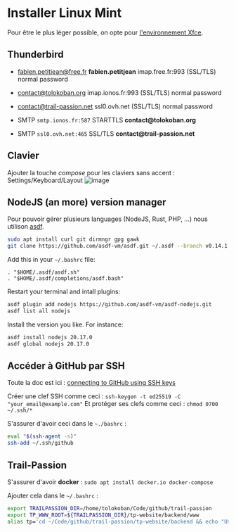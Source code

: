 # Installer Linux Mint

Pour être le plus léger possible, on opte pour [l'environnement Xfce](https://www.linuxmint.com/download.php).

## Thunderbird

* [fabien.petitjean@free.fr](mailto:fabien.petitjean@free.fr) __fabien.petitjean__ imap.free.fr:993 (SSL/TLS) normal password
* [contact@tolokoban.org](mailto:contact@tolokoban.org) imap.ionos.fr:993 (SSL/TLS) normal password
* [contact@trail-passion.net](mailto:contact@trail-passion.net) ssl0.ovh.net (SSL/TLS) normal password

* SMTP `smtp.ionos.fr:587` STARTTLS __contact@tolokoban.org__
* SMTP `ssl0.ovh.net:465` SSL/TLS __contact@trail-passion.net__

## Clavier

Ajouter la touche _compose_ pour les claviers sans accent : Settings/Keyboard/Layout
![image](https://github.com/user-attachments/assets/01809496-e31a-4aaa-b534-7791ff494295)

## NodeJS (an more) version manager

Pour pouvoir gérer plusieurs languages (NodeJS, Rust, PHP, ...) nous utilison [asdf](https://github.com/asdf-vm/asdf).

```bash
sudo apt install curl git dirmngr gpg gawk
git clone https://github.com/asdf-vm/asdf.git ~/.asdf --branch v0.14.1
```

Add this in your `~/.bashrc` file:

```
. "$HOME/.asdf/asdf.sh"
. "$HOME/.asdf/completions/asdf.bash"
```

Restart your terminal and intall plugins:

```bash
asdf plugin add nodejs https://github.com/asdf-vm/asdf-nodejs.git
asdf list all nodejs
```

Install the version you like. For instance:

```bash
asdf install nodejs 20.17.0
asdf global nodejs 20.17.0
```

## Accéder à GitHub par SSH

Toute la doc est ici :  [connecting to GitHub using SSH keys](https://docs.github.com/en/authentication/connecting-to-github-with-ssh)

Créer une clef SSH comme ceci : `ssh-keygen -t ed25519 -C "your_email@example.com"`
Et protéger ses clefs comme ceci : `chmod 0700 ~/.ssh/*`

S'assurer d'avoir ceci dans le `~./bashrc` :

```bash
eval "$(ssh-agent -s)"
ssh-add ~/.ssh/github
```

## Trail-Passion

S'assurer d'avoir __docker__ : `sudo apt install docker.io docker-compose`

Ajouter cela dans le `~/.bashrc` :

```bash
export TRAILPASSION_DIR=/home/tolokoban/Code/github/trail-passion
export TP_WWW_ROOT=${TRAILPASSION_DIR}/tp-website/backend/www
alias tp='cd ~/Code/github/trail-passion/tp-website/backend && echo "Use this command to tail the logs:" && echo "docker logs -f backend-tp-apache-1" && docker-compose up'
```


